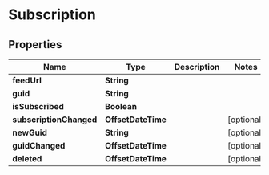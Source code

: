 

# Subscription


## Properties

| Name | Type | Description | Notes |
|------------ | ------------- | ------------- | -------------|
|**feedUrl** | **String** |  |  |
|**guid** | **String** |  |  |
|**isSubscribed** | **Boolean** |  |  |
|**subscriptionChanged** | **OffsetDateTime** |  |  [optional] |
|**newGuid** | **String** |  |  [optional] |
|**guidChanged** | **OffsetDateTime** |  |  [optional] |
|**deleted** | **OffsetDateTime** |  |  [optional] |



